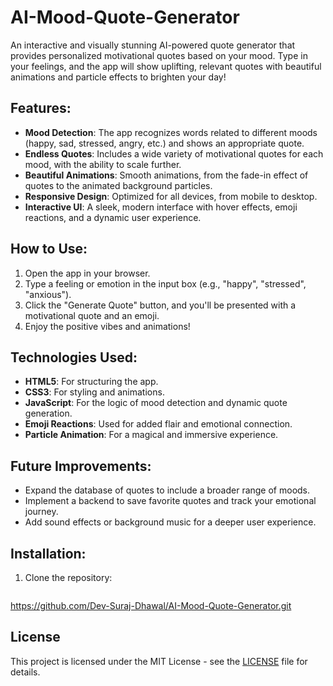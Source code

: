 # AI-Mood-Quote-Generator
An interactive and visually stunning AI-powered quote generator that provides personalized motivational quotes based on your mood. Type in your feelings, and the app will show uplifting, relevant quotes with beautiful animations and particle effects to brighten your day!

## Features:
- **Mood Detection**: The app recognizes words related to different moods (happy, sad, stressed, angry, etc.) and shows an appropriate quote.
- **Endless Quotes**: Includes a wide variety of motivational quotes for each mood, with the ability to scale further.
- **Beautiful Animations**: Smooth animations, from the fade-in effect of quotes to the animated background particles.
- **Responsive Design**: Optimized for all devices, from mobile to desktop.
- **Interactive UI**: A sleek, modern interface with hover effects, emoji reactions, and a dynamic user experience.

## How to Use:
1. Open the app in your browser.
2. Type a feeling or emotion in the input box (e.g., "happy", "stressed", "anxious").
3. Click the "Generate Quote" button, and you'll be presented with a motivational quote and an emoji.
4. Enjoy the positive vibes and animations!

## Technologies Used:
- **HTML5**: For structuring the app.
- **CSS3**: For styling and animations.
- **JavaScript**: For the logic of mood detection and dynamic quote generation.
- **Emoji Reactions**: Used for added flair and emotional connection.
- **Particle Animation**: For a magical and immersive experience.

## Future Improvements:
- Expand the database of quotes to include a broader range of moods.
- Implement a backend to save favorite quotes and track your emotional journey.
- Add sound effects or background music for a deeper user experience.

## Installation:
1. Clone the repository: 
   ```bash
https://github.com/Dev-Suraj-Dhawal/AI-Mood-Quote-Generator.git

## License
This project is licensed under the MIT License - see the [LICENSE](LICENSE) file for details.